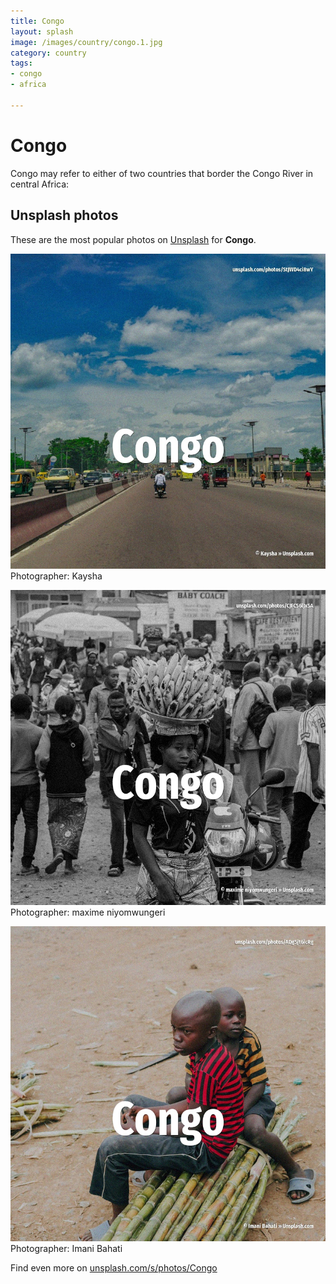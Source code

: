```yaml
---
title: Congo
layout: splash
image: /images/country/congo.1.jpg
category: country
tags:
- congo
- africa

---
```

# Congo

Congo may refer to either of two countries that border the Congo River in central Africa:

 
## Unsplash photos
These are the most popular photos on [Unsplash](https://unsplash.com) for **Congo**.
 
![Congo](/images/country/congo.1.jpg)
Photographer:  Kaysha
 
![Congo](/images/country/congo.2.jpg)
Photographer:  maxime niyomwungeri
 
![Congo](/images/country/congo.3.jpg)
Photographer:  Imani Bahati
 
Find even more on [unsplash.com/s/photos/Congo](https://unsplash.com/s/photos/Congo)
 
